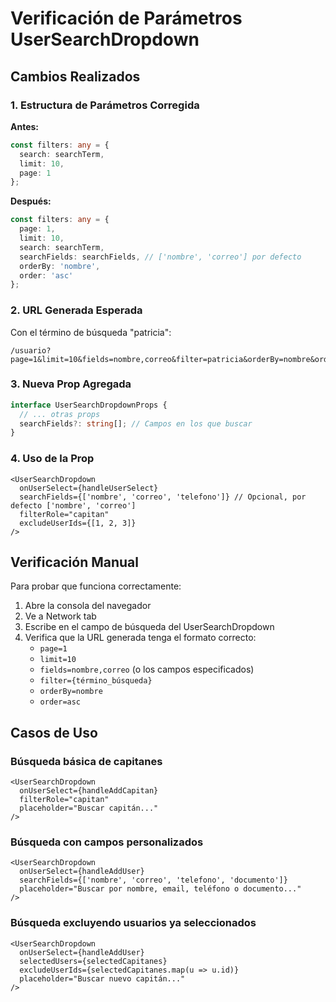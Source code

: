 # Verificación de Parámetros UserSearchDropdown

## Cambios Realizados

### 1. Estructura de Parámetros Corregida
**Antes:**
```typescript
const filters: any = {
  search: searchTerm,
  limit: 10,
  page: 1
};
```

**Después:**
```typescript
const filters: any = {
  page: 1,
  limit: 10,
  search: searchTerm,
  searchFields: searchFields, // ['nombre', 'correo'] por defecto
  orderBy: 'nombre',
  order: 'asc'
};
```

### 2. URL Generada Esperada
Con el término de búsqueda "patricia":
```
/usuario?page=1&limit=10&fields=nombre,correo&filter=patricia&orderBy=nombre&order=asc
```

### 3. Nueva Prop Agregada
```typescript
interface UserSearchDropdownProps {
  // ... otras props
  searchFields?: string[]; // Campos en los que buscar
}
```

### 4. Uso de la Prop
```tsx
<UserSearchDropdown 
  onUserSelect={handleUserSelect}
  searchFields={['nombre', 'correo', 'telefono']} // Opcional, por defecto ['nombre', 'correo']
  filterRole="capitan"
  excludeUserIds={[1, 2, 3]}
/>
```

## Verificación Manual

Para probar que funciona correctamente:

1. Abre la consola del navegador
2. Ve a Network tab
3. Escribe en el campo de búsqueda del UserSearchDropdown
4. Verifica que la URL generada tenga el formato correcto:
   - `page=1`
   - `limit=10`
   - `fields=nombre,correo` (o los campos especificados)
   - `filter={término_búsqueda}`
   - `orderBy=nombre`
   - `order=asc`

## Casos de Uso

### Búsqueda básica de capitanes
```tsx
<UserSearchDropdown 
  onUserSelect={handleAddCapitan}
  filterRole="capitan"
  placeholder="Buscar capitán..."
/>
```

### Búsqueda con campos personalizados
```tsx
<UserSearchDropdown 
  onUserSelect={handleAddUser}
  searchFields={['nombre', 'correo', 'telefono', 'documento']}
  placeholder="Buscar por nombre, email, teléfono o documento..."
/>
```

### Búsqueda excluyendo usuarios ya seleccionados
```tsx
<UserSearchDropdown 
  onUserSelect={handleAddUser}
  selectedUsers={selectedCapitanes}
  excludeUserIds={selectedCapitanes.map(u => u.id)}
  placeholder="Buscar nuevo capitán..."
/>
```
